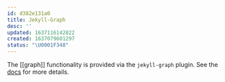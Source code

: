 ```yaml
---
id: d382e131a0
title: Jekyll-Graph
desc: ''
updated: 1637116142822
created: 1637079601297
status: "\U0001F348"
---
```


The [[graph]] functionality is provided via the `jekyll-graph` plugin. See the [docs](https://github.com/wikibonsai/jekyll-graph) for more details.
